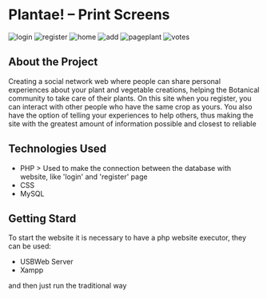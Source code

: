 # Plantae! – Print Screens
![login](https://github.com/christianlopessouza/plantae-v1/blob/main/login.PNG?raw=true)
![register](https://github.com/christianlopessouza/plantae-v1/blob/main/register.PNG?raw=true)
![home](https://github.com/christianlopessouza/plantae-v1/blob/main/home.PNG?raw=true)
![add](https://github.com/christianlopessouza/plantae-v1/blob/main/add.PNG?raw=true)
![pageplant](https://github.com/christianlopessouza/plantae-v1/blob/main/pageplant.PNG?raw=true)
![votes](https://github.com/christianlopessouza/plantae-v1/blob/main/votes.PNG?raw=true)

## About the Project
Creating a social network web where people can share
personal experiences about your plant and vegetable creations, helping
the Botanical community to take care of their plants. On this site when you register, you can interact with other people who have the same crop as yours. You also have the option of telling your experiences to help others, thus making the site with the greatest amount of information possible and closest to reliable

## Technologies Used
- PHP > Used to make the connection between the database with website, like 'login' and 'register' page
- CSS 
- MySQL 

## Getting Stard
To start the website it is necessary to have a php website executor, they can be used:

- USBWeb Server
- Xampp

and then just run the traditional way
